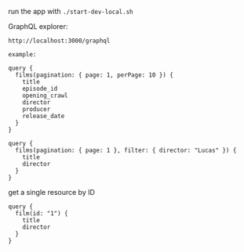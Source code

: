 run the app with `./start-dev-local.sh`

GraphQL explorer:

```
http://localhost:3000/graphql

example:

query {
  films(pagination: { page: 1, perPage: 10 }) {
    title
    episode_id
    opening_crawl
    director
    producer
    release_date
  }
}
```

```
query {
  films(pagination: { page: 1 }, filter: { director: "Lucas" }) {
    title
    director
  }
}
```

get a single resource by ID

```
query {
  film(id: "1") {
    title
    director
  }
}
```
